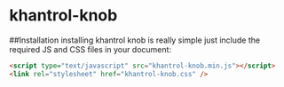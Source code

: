 khantrol-knob
=============



##Installation
installing khantrol knob is really simple just include the required JS and CSS files in your document:

```html
<script type="text/javascript" src="khantrol-knob.min.js"></script>
<link rel="stylesheet" href="khantrol-knob.css" />
```